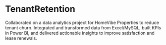 # TenantRetention
Collaborated on a data analytics project for HomeVibe Properties to reduce tenant churn. Integrated and transformed data from Excel/MySQL, built KPIs in Power BI, and delivered actionable insights to improve satisfaction and lease renewals.
